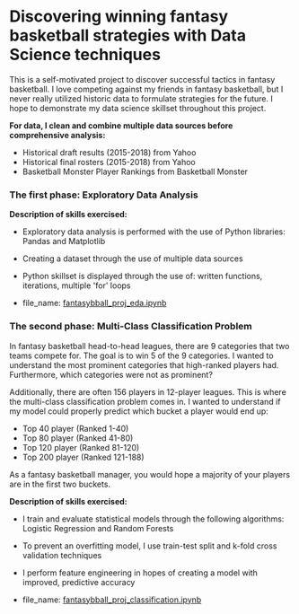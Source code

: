 # Discovering winning fantasy basketball strategies with Data Science techniques

This is a self-motivated project to discover successful tactics in fantasy basketball. I love competing against my friends in fantasy basketball, but I never really utilized historic data to formulate strategies for the future. I hope to demonstrate my data science skillset throughout this project.


**For data, I clean and combine multiple data sources before comprehensive analysis:**
- Historical draft results (2015-2018) from Yahoo
- Historical final rosters (2015-2018) from Yahoo
- Basketball Monster Player Rankings from Basketball Monster


### The first phase: Exploratory Data Analysis

**Description of skills exercised:**
- Exploratory data analysis is performed with the use of Python libraries: Pandas and Matplotlib
- Creating a dataset through the use of multiple data sources
- Python skillset is displayed through the use of: written functions, iterations, multiple 'for' loops

- file_name: [fantasybball_proj_eda.ipynb](https://github.com/jacksonfd8/fantasybasketball_project/blob/master/fantasybball_proj_eda.ipynb)

### The second phase: Multi-Class Classification Problem

In fantasy basketball head-to-head leagues, there are 9 categories that two teams compete for. The goal is to win 5 of the 9 categories. I wanted to understand the most prominent categories that high-ranked players had. Furthermore, which categories were not as prominent?

Additionally, there are often 156 players in 12-player leagues. This is where the multi-class classification problem comes in. I wanted to understand if my model could properly predict which bucket a player would end up:
* Top 40 player (Ranked 1-40)
* Top 80 player (Ranked 41-80)
* Top 120 player (Ranked 81-120)
* Top 200 player (Ranked 121-188)

As a fantasy basketball manager, you would hope a majority of your players are in the first two buckets.

**Description of skills exercised:**
- I train and evaluate statistical models through the following algorithms: Logistic Regression and Random Forests
- To prevent an overfitting model, I use train-test split and k-fold cross validation techniques
- I perform feature engineering in hopes of creating a model with improved, predictive accuracy

- file_name: [fantasybball_proj_classification.ipynb](https://github.com/jacksonfd8/fantasybasketball_project/blob/master/fantasybball_proj_classification.ipynb)
